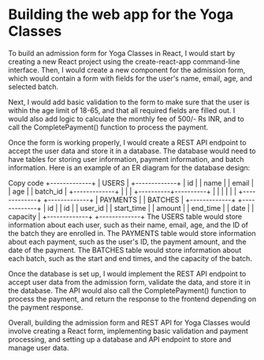 #                                                Building the web app for the Yoga Classes 
To build an admission form for Yoga Classes in React, I would start by creating a new React project using the create-react-app command-line interface. Then, I would create a new component for the admission form, which would contain a form with fields for the user's name, email, age, and selected batch.

Next, I would add basic validation to the form to make sure that the user is within the age limit of 18-65, and that all required fields are filled out. I would also add logic to calculate the monthly fee of 500/- Rs INR, and to call the CompletePayment() function to process the payment.

Once the form is working properly, I would create a REST API endpoint to accept the user data and store it in a database. The database would need to have tables for storing user information, payment information, and batch information. Here is an example of an ER diagram for the database design:

Copy code
                               +-------------+
                               |    USERS    |
                               +-------------+
                               | id          |
                               | name        |
                               | email       |
                               | age         |
                               | batch_id    |
                               +-------------+
                                     |
                                     |
                                     |
                           +----------+----------+
                           |                      |
                           |                      |
                           |                      |
                  +-------------+           +-------------+
                  |   PAYMENTS   |           |   BATCHES   |
                  +-------------+           +-------------+
                  | id          |           | id          |
                  | user_id     |           | start_time  |
                  | amount      |           | end_time    |
                  | date        |           | capacity    |
                  +-------------+           +-------------+
The USERS table would store information about each user, such as their name, email, age, and the ID of the batch they are enrolled in. The PAYMENTS table would store information about each payment, such as the user's ID, the payment amount, and the date of the payment. The BATCHES table would store information about each batch, such as the start and end times, and the capacity of the batch.

Once the database is set up, I would implement the REST API endpoint to accept user data from the admission form, validate the data, and store it in the database. The API would also call the CompletePayment() function to process the payment, and return the response to the frontend depending on the payment response.

Overall, building the admission form and REST API for Yoga Classes would involve creating a React form, implementing basic validation and payment processing, and setting up a database and API endpoint to store and manage user data.
